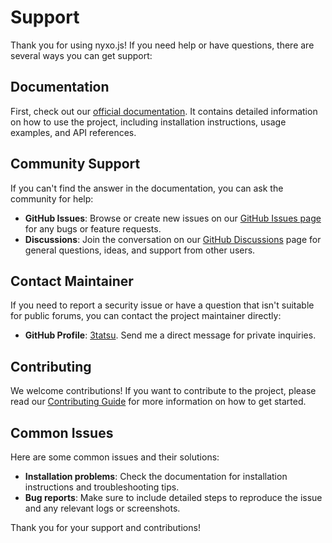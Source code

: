 # Support

Thank you for using nyxo.js! If you need help or have questions, there are several ways you can get support:

## Documentation

First, check out our [official documentation](https://nyxojs.dev). It contains detailed
information on how to use the
project, including installation instructions, usage examples, and API references.

## Community Support

If you can't find the answer in the documentation, you can ask the community for help:

- **GitHub Issues**: Browse or create new issues on
  our [GitHub Issues page](https://github.com/AtsuLeVrai/nyxo.js/issues) for any bugs or feature requests.
- **Discussions**: Join the conversation on
  our [GitHub Discussions](https://github.com/AtsuLeVrai/nyxo.js/discussions) page for general questions, ideas,
  and support from other users.

## Contact Maintainer

If you need to report a security issue or have a question that isn't suitable for public forums, you can contact the
project maintainer directly:

- **GitHub Profile**: [3tatsu](https://github.com/AtsuLeVrai). Send me a direct message for private
  inquiries.

## Contributing

We welcome contributions! If you want to contribute to the project, please read
our [Contributing Guide](CONTRIBUTING.md) for more information on how to get started.

## Common Issues

Here are some common issues and their solutions:

- **Installation problems**: Check the documentation for installation instructions and troubleshooting tips.
- **Bug reports**: Make sure to include detailed steps to reproduce the issue and any relevant logs or screenshots.

Thank you for your support and contributions!
